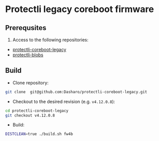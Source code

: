 # Protectli legacy coreboot firmware

## Prerequsites

1. Access to the following repositories:
  - [protectli-coreboot-legacy](https://github.com/Dasharo/protectli-coreboot-legacy)
  - [protectli-blobs](https://github.com/Dasharo/protectli-blobs)

## Build

* Clone repository:

```bash
git clone  git@github.com:Dasharo/protectli-coreboot-legacy.git
```

* Checkout to the desired revision (e.g. `v4.12.0.8`):

```bash
cd protectli-coreboot-legacy
git checkout v4.12.0.8
```

* Build:

```bash
DISTCLEAN=true ./build.sh fw4b
```
